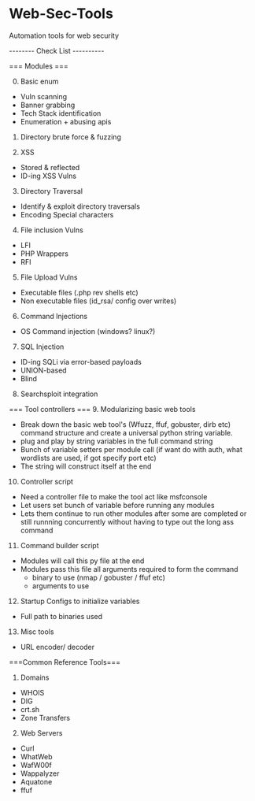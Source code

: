 # Web-Sec-Tools
Automation tools for web security

-------- Check List ----------

=== Modules ===



0. Basic enum
- Vuln scanning
- Banner grabbing
- Tech Stack identification
- Enumeration + abusing apis

1. Directory brute force & fuzzing

2. XSS 
 - Stored & reflected
 - ID-ing XSS Vulns

3. Directory Traversal
 - Identify & exploit directory traversals
 - Encoding Special characters
 
4. File inclusion Vulns
 - LFI
 - PHP Wrappers
 - RFI

5. File Upload Vulns
 - Executable files (.php rev shells etc)
 - Non executable files (id_rsa/ config over writes)

6. Command Injections
 - OS Command injection (windows? linux?)
 
7. SQL Injection
  - ID-ing SQLi via error-based payloads
  - UNION-based
  - Blind

8. Searchsploit integration


=== Tool controllers ===
9. Modularizing basic web tools
- Break down the basic web tool's (Wfuzz, ffuf, gobuster, dirb etc) command structure and create a universal python string variable. 
- plug and play by string variables in the full command string 
- Bunch of variable setters per module call (if want do with auth, what wordlists are used, if got specify port etc)
- The string will construct itself at the end

10. Controller script
- Need a controller file to make the tool act like msfconsole
- Let users set bunch of variable before running any modules
- Lets them continue to run other modules after some are completed or still runnning concurrently without having to type out the long ass command

11. Command builder script
- Modules will call this py file at the end
- Modules pass this file all arguments required to form the command
  - binary to use (nmap / gobuster / ffuf etc)
  - arguments to use

12. Startup Configs to initialize variables
- Full path to binaries used

13. Misc tools
- URL encoder/ decoder


===Common Reference Tools===
1. Domains
  - WHOIS
  - DIG
  - crt.sh
  - Zone Transfers
 
2. Web Servers
  - Curl
  - WhatWeb
  - WafW00f
  - Wappalyzer
  - Aquatone
  - ffuf
